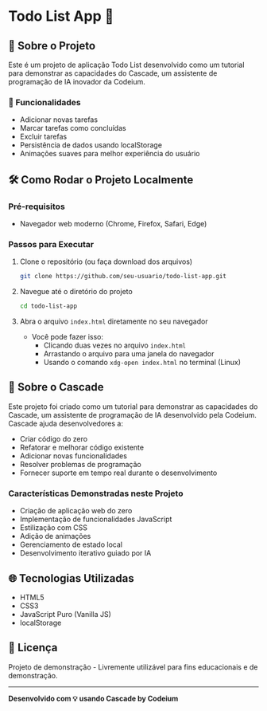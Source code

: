 # Todo List App 📝

## 🚀 Sobre o Projeto

Este é um projeto de aplicação Todo List desenvolvido como um tutorial para demonstrar as capacidades do Cascade, um assistente de programação de IA inovador da Codeium.

### 🌟 Funcionalidades

- Adicionar novas tarefas
- Marcar tarefas como concluídas
- Excluir tarefas
- Persistência de dados usando localStorage
- Animações suaves para melhor experiência do usuário

## 🛠️ Como Rodar o Projeto Localmente

### Pré-requisitos

- Navegador web moderno (Chrome, Firefox, Safari, Edge)

### Passos para Executar

1. Clone o repositório (ou faça download dos arquivos)
   ```bash
   git clone https://github.com/seu-usuario/todo-list-app.git
   ```

2. Navegue até o diretório do projeto
   ```bash
   cd todo-list-app
   ```

3. Abra o arquivo `index.html` diretamente no seu navegador
   - Você pode fazer isso:
     - Clicando duas vezes no arquivo `index.html`
     - Arrastando o arquivo para uma janela do navegador
     - Usando o comando `xdg-open index.html` no terminal (Linux)

## 🤖 Sobre o Cascade

Este projeto foi criado como um tutorial para demonstrar as capacidades do Cascade, um assistente de programação de IA desenvolvido pela Codeium. Cascade ajuda desenvolvedores a:

- Criar código do zero
- Refatorar e melhorar código existente
- Adicionar novas funcionalidades
- Resolver problemas de programação
- Fornecer suporte em tempo real durante o desenvolvimento

### Características Demonstradas neste Projeto

- Criação de aplicação web do zero
- Implementação de funcionalidades JavaScript
- Estilização com CSS
- Adição de animações
- Gerenciamento de estado local
- Desenvolvimento iterativo guiado por IA

## 🌐 Tecnologias Utilizadas

- HTML5
- CSS3
- JavaScript Puro (Vanilla JS)
- localStorage

## 📝 Licença

Projeto de demonstração - Livremente utilizável para fins educacionais e de demonstração.

---

**Desenvolvido com 💡 usando Cascade by Codeium**

